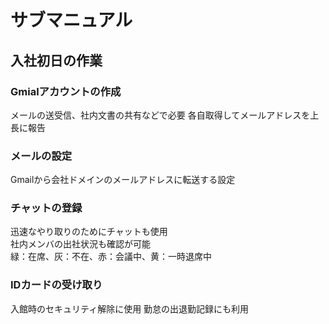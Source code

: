 # サブマニュアル

## 入社初日の作業
### Gmialアカウントの作成
メールの送受信、社内文書の共有などで必要
各自取得してメールアドレスを上長に報告
### メールの設定
Gmailから会社ドメインのメールアドレスに転送する設定
### チャットの登録
迅速なやり取りのためにチャットも使用<br>
社内メンバの出社状況も確認が可能<br>
緑：在席、灰：不在、赤：会議中、黄：一時退席中
### IDカードの受け取り
入館時のセキュリティ解除に使用
勤怠の出退勤記録にも利用
